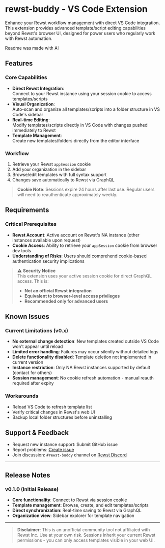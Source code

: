 # rewst-buddy - VS Code Extension

Enhance your Rewst workflow management with direct VS Code integration. This extension provides advanced template/script editing capabilities beyond Rewst's browser UI, designed for power users who regularly work with Rewst automation.

Readme was made with AI

## Features

### Core Capabilities
- **Direct Rewst Integration**:  
  Connect to your Rewst instance using your session cookie to access templates/scripts
- **Visual Organization**:  
  Auto-scan and organize all templates/scripts into a folder structure in VS Code's sidebar
- **Real-time Editing**:  
  Modify templates/scripts directly in VS Code with changes pushed immediately to Rewst
- **Template Management**:  
  Create new templates/folders directly from the editor interface

### Workflow
1. Retrieve your Rewst `appSession` cookie
2. Add your organization in the sidebar
3. Browse/edit templates with full syntax support
4. Changes save automatically to Rewst via GraphQL

> **Cookie Note**: Sessions expire 24 hours after last use. Regular users will need to reauthenticate approximately weekly.

## Requirements

### Critical Prerequisites
- **Rewst Account**: Active account on Rewst's NA instance (other instances available upon request)
- **Cookie Access**: Ability to retrieve your `appSession` cookie from browser dev tools
- **Understanding of Risks**: Users should comprehend cookie-based authentication security implications

> :warning: **Security Notice**  
> This extension uses your active session cookie for direct GraphQL access. This is:
> - **Not an official Rewst integration**
> - **Equivalent to browser-level access privileges**
> - **Recommended only for advanced users**

## Known Issues

### Current Limitations (v0.x)
- **No external change detection**: New templates created outside VS Code won't appear until reload
- **Limited error handling**: Failures may occur silently without detailed logs
- **Delete functionality disabled**: Template deletion not implemented in current version
- **Instance restriction**: Only NA Rewst instances supported by default (contact for others)
- **Session management**: No cookie refresh automation - manual reauth required after expiry

### Workarounds
- Reload VS Code to refresh template list
- Verify critical changes in Rewst's web UI
- Backup local folder structures before uninstalling

## Support & Feedback
- Request new instance support: Submit GitHub issue
- Report problems: [Create issue](https://github.com/your-repo/issues)
- Join discussion: `#rewst-buddy` channel on [Rewst Discord](https://discord.gg/rewst)

---

## Release Notes

### v0.1.0 (Initial Release)
- **Core functionality**: Connect to Rewst via session cookie
- **Template management**: Browse, create, and edit templates/scripts
- **Direct synchronization**: Real-time saving to Rewst via GraphQL
- **Organization view**: Sidebar explorer for template navigation

---

> **Disclaimer**: This is an unofficial community tool not affiliated with Rewst Inc. Use at your own risk. Sessions inherit your current Rewst permissions - you can only access templates visible in your web UI.